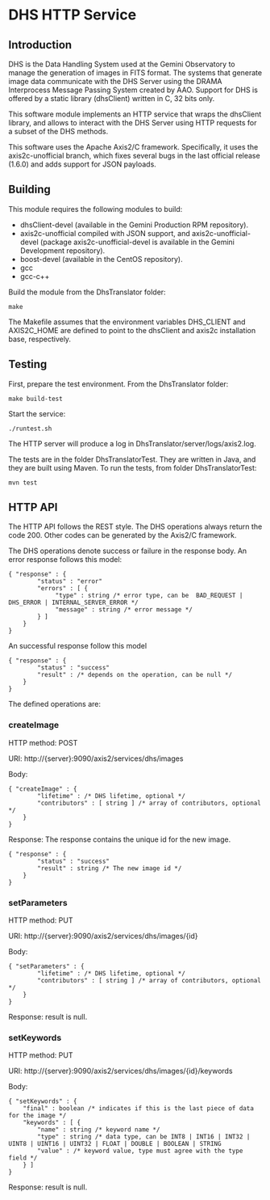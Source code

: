 # DHS HTTP Service
## Introduction
DHS is the Data Handling System used at the Gemini Observatory to manage the generation of images in FITS format. The systems that generate image data communicate with the DHS Server using the DRAMA Interprocess Message Passing System created by AAO. Support for DHS is offered by a static library (dhsClient) written in C, 32 bits only.

This software module implements an HTTP service that wraps the dhsClient library, and allows to interact with the DHS Server using HTTP requests for a subset of the DHS methods.

This software uses the Apache Axis2/C framework. Specifically, it uses the axis2c-unofficial branch, which fixes several bugs in the last official release (1.6.0) and adds support for JSON payloads.

## Building
This module requires the following modules to build:
* dhsClient-devel (available in the Gemini Production RPM repository).
* axis2c-unofficial compiled with JSON support, and axis2c-unofficial-devel (package axis2c-unofficial-devel is available in the Gemini Development repository).
* boost-devel (available in the CentOS repository).
* gcc
* gcc-c++

Build the module from the DhsTranslator folder:

`make`

The Makefile assumes that the environment variables DHS\_CLIENT and AXIS2C\_HOME are defined to point to the dhsClient and axis2c installation base, respectively.

## Testing
First, prepare the test environment. From the DhsTranslator folder:

`make build-test`

Start the service:

`./runtest.sh`

The HTTP server will produce a log in DhsTranslator/server/logs/axis2.log.

The tests are in the folder DhsTranslatorTest. They are written in Java, and they are built using Maven.
To run the tests, from folder DhsTranslatorTest:

`mvn test`

## HTTP API
The HTTP API follows the REST style. The DHS operations always return the code 200. Other codes can be generated by the Axis2/C framework.

The DHS operations denote success or failure in the response body. An error response follows this model:

```
{ "response" : {
        "status" : "error"
        "errors" : [ {
             "type" : string /* error type, can be  BAD_REQUEST | DHS_ERROR | INTERNAL_SERVER_ERROR */
             "message" : string /* error message */
        } ]
    }
}
```

An successful response follow this model

```
{ "response" : {
        "status" : "success"
        "result" : /* depends on the operation, can be null */
    }
}
```

The defined operations are:

### createImage

HTTP method: POST

URI: http://{server}:9090/axis2/services/dhs/images

Body:

```
{ "createImage" : {
        "lifetime" : /* DHS lifetime, optional */
        "contributors" : [ string ] /* array of contributors, optional */
    }
}
```

Response: The response contains the unique id for the new image.

```
{ "response" : {
        "status" : "success"
        "result" : string /* The new image id */
    }
}
```

### setParameters

HTTP method: PUT

URI: http://{server}:9090/axis2/services/dhs/images/{id}

Body:

```
{ "setParameters" : {
        "lifetime" : /* DHS lifetime, optional */
        "contributors" : [ string ] /* array of contributors, optional */
    }
}
```

Response: result is null.

### setKeywords

HTTP method: PUT

URI: http://{server}:9090/axis2/services/dhs/images/{id}/keywords

Body:

```
{ "setKeywords" : { 
    "final" : boolean /* indicates if this is the last piece of data for the image */
    "keywords" : [ {
        "name" : string /* keyword name */
        "type" : string /* data type, can be INT8 | INT16 | INT32 | UINT8 | UINT16 | UINT32 | FLOAT | DOUBLE | BOOLEAN | STRING
        "value" : /* keyword value, type must agree with the type field */
    } ]
}
```

Response: result is null.
